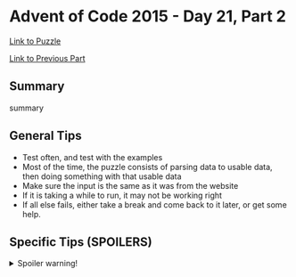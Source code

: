 # Advent of Code 2015 - Day 21, Part 2

[Link to Puzzle](https://adventofcode.com/2015/day/21#part2)

[Link to Previous Part](https://github.com/CodingAP/unofficial-aoc-syllabus/blob/main/years/2015/day21/part1.md)

## Summary
summary

## General Tips
- Test often, and test with the examples
- Most of the time, the puzzle consists of parsing data to usable data, then doing something with that usable data
- Make sure the input is the same as it was from the website
- If it is taking a while to run, it may not be working right
- If all else fails, either take a break and come back to it later, or get some help.

## Specific Tips (SPOILERS)
<details> <summary>Spoiler warning!</summary>

specific tips

</details>